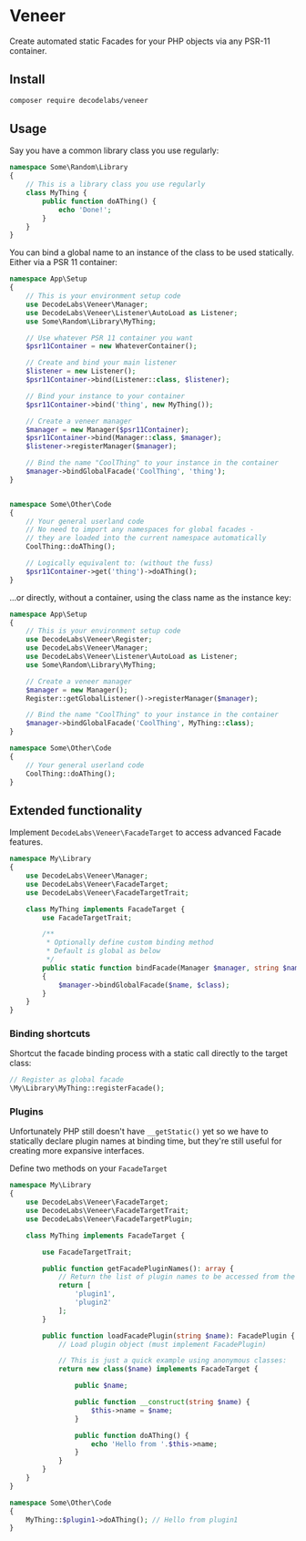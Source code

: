 # Veneer
Create automated static Facades for your PHP objects via any PSR-11 container.

## Install

```bash
composer require decodelabs/veneer
```

## Usage
Say you have a common library class you use regularly:

```php
namespace Some\Random\Library
{
    // This is a library class you use regularly
    class MyThing {
        public function doAThing() {
            echo 'Done!';
        }
    }
}
```

You can bind a global name to an instance of the class to be used statically.
Either via a PSR 11 container:

```php
namespace App\Setup
{
    // This is your environment setup code
    use DecodeLabs\Veneer\Manager;
    use DecodeLabs\Veneer\Listener\AutoLoad as Listener;
    use Some\Random\Library\MyThing;

    // Use whatever PSR 11 container you want
    $psr11Container = new WhateverContainer();

    // Create and bind your main listener
    $listener = new Listener();
    $psr11Container->bind(Listener::class, $listener);

    // Bind your instance to your container
    $psr11Container->bind('thing', new MyThing());

    // Create a veneer manager
    $manager = new Manager($psr11Container);
    $psr11Container->bind(Manager::class, $manager);
    $listener->registerManager($manager);

    // Bind the name "CoolThing" to your instance in the container
    $manager->bindGlobalFacade('CoolThing', 'thing');
}


namespace Some\Other\Code
{
    // Your general userland code
    // No need to import any namespaces for global facades -
    // they are loaded into the current namespace automatically
    CoolThing::doAThing();

    // Logically equivalent to: (without the fuss)
    $psr11Container->get('thing')->doAThing();
}
```

...or directly, without a container, using the class name as the instance key:

```php
namespace App\Setup
{
    // This is your environment setup code
    use DecodeLabs\Veneer\Register;
    use DecodeLabs\Veneer\Manager;
    use DecodeLabs\Veneer\Listener\AutoLoad as Listener;
    use Some\Random\Library\MyThing;

    // Create a veneer manager
    $manager = new Manager();
    Register::getGlobalListener()->registerManager($manager);

    // Bind the name "CoolThing" to your instance in the container
    $manager->bindGlobalFacade('CoolThing', MyThing::class);
}

namespace Some\Other\Code
{
    // Your general userland code
    CoolThing::doAThing();
}
```


## Extended functionality

Implement <code>DecodeLabs\Veneer\FacadeTarget</code> to access advanced Facade features.

```php
namespace My\Library
{
    use DecodeLabs\Veneer\Manager;
    use DecodeLabs\Veneer\FacadeTarget;
    use DecodeLabs\Veneer\FacadeTargetTrait;

    class MyThing implements FacadeTarget {
        use FacadeTargetTrait;

        /**
         * Optionally define custom binding method
         * Default is global as below
         */
        public static function bindFacade(Manager $manager, string $name, string $class): void
        {
            $manager->bindGlobalFacade($name, $class);
        }
    }
}
```

### Binding shortcuts

Shortcut the facade binding process with a static call directly to the target class:

```php
// Register as global facade
\My\Library\MyThing::registerFacade();
```


### Plugins

Unfortunately PHP still doesn't have <code>\__getStatic()</code> yet so we have to statically declare plugin names at binding time, but they're still useful for creating more expansive interfaces.

Define two methods on your <code>FacadeTarget</code>


```php
namespace My\Library
{
    use DecodeLabs\Veneer\FacadeTarget;
    use DecodeLabs\Veneer\FacadeTargetTrait;
    use DecodeLabs\Veneer\FacadeTargetPlugin;

    class MyThing implements FacadeTarget {

        use FacadeTargetTrait;

        public function getFacadePluginNames(): array {
            // Return the list of plugin names to be accessed from the facade
            return [
                'plugin1',
                'plugin2'
            ];
        }

        public function loadFacadePlugin(string $name): FacadePlugin {
            // Load plugin object (must implement FacadePlugin)

            // This is just a quick example using anonymous classes:
            return new class($name) implements FacadeTarget {

                public $name;

                public function __construct(string $name) {
                    $this->name = $name;
                }

                public function doAThing() {
                    echo 'Hello from '.$this->name;
                }
            }
        }
    }
}

namespace Some\Other\Code
{
    MyThing::$plugin1->doAThing(); // Hello from plugin1
}
```
